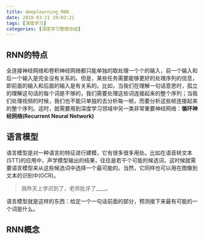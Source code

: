 ```yaml
---
title: deeplearning_RNN
date: 2018-03-21 19:02:21
tags: [深度学习]
categories: [深度学习整理总结]
---
```

## RNN的特点
全连接神经网络和卷积神经网络都只能单独的取处理一个个的输入，前一个输入和后一个输入是完全没有关系的。但是，某些任务需要能够更好的处理序列的信息，即前面的输入和后面的输入是有关系的。比如，当我们在理解一句话意思时，孤立的理解这句话的每个词是不够的，我们需要处理这些词连接起来的整个序列；当我们处理视频的时候，我们也不能只单独的去分析每一帧，而要分析这些帧连接起来的整个序列。这时，就需要用到深度学习领域中另一类非常重要神经网络：**循环神经网络(Recurrent Neural Network)**
## 语言模型
语言模型是对一种语言的特征进行建模，它有很多很多用处。比如在语音转文本(STT)的应用中，声学模型输出的结果，往往是若干个可能的候选词，这时候就需要语言模型来从这些候选词中选择一个最可能的。当然，它同样也可以用在图像到文本的识别中(OCR)。
> 我昨天上学迟到了，老师批评了____。

语言模型就是这样的东西：给定一个一句话前面的部分，预测接下来最有可能的一个词是什么。
## RNN概念
